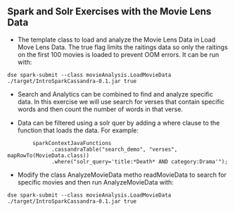 ## Spark and Solr Exercises with the Movie Lens Data

* The template class to load and analyze the Movie Lens Data in Load Move Lens Data.  The true flag limits the raitings data so only the raitings on the first 100 movies is loaded to prevent OOM errors. It can be run with:

`dse spark-submit --class movieAnalysis.LoadMovieData ./target/IntroSparkCassandra-0.1.jar true`

* Search and Analytics can be combined to find and analyze specific data.  In this exercise we will use search for verses that contain specific words and then count the number of words in that verse.

* Data can be filtered using a solr quer by adding a where clause to the function that loads the data.  For example:

```
        sparkContextJavaFunctions
              .cassandraTable("search_demo", "verses", mapRowTo(MovieData.class))
              .where("solr_query='title:*Death* AND category:Drama'");
```

* Modify the class AnalyzeMovieData metho readMovieData to search for specific movies and then run AnalyzeMovieData with:

`dse spark-submit --class movieAnalysis.LoadMovieData ./target/IntroSparkCassandra-0.1.jar true`

